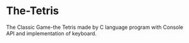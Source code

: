 # The-Tetris
The Classic Game-the Tetris made by C language program with  Console API and implementation of keyboard.
